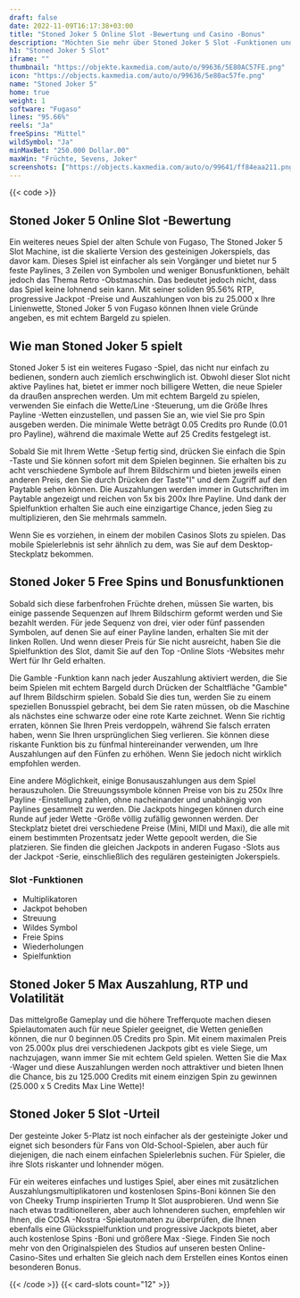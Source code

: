 ```yaml
---
draft: false
date: 2022-11-09T16:17:38+03:00
title: "Stoned Joker 5 Online Slot -Bewertung und Casino -Bonus"
description: "Möchten Sie mehr über Stoned Joker 5 Slot -Funktionen und -auszahlungen erfahren? Unabhängig bewertet Slot -Spiele und bietet hier die besten Casino -Boni!"
h1: "Stoned Joker 5 Slot"
iframe: ""
thumbnail: "https://objekte.kaxmedia.com/auto/o/99636/5E80AC57FE.png"
icon: "https://objects.kaxmedia.com/auto/o/99636/5e80ac57fe.png"
name: "Stoned Joker 5"
home: true
weight: 1
software: "Fugaso"
lines: "95.66%"
reels: "Ja"
freeSpins: "Mittel"
wildSymbol: "Ja"
minMaxBet: "250.000 Dollar.00"
maxWin: "Früchte, Sevens, Joker"
screenshots: ["https://objects.kaxmedia.com/auto/o/99641/ff84eaa211.png"]
---
```


{{< code >}}<h2>Stoned Joker 5 Online Slot -Bewertung</h2><p>Ein weiteres neues Spiel der alten Schule von Fugaso, The Stoned Joker 5 Slot Machine, ist die skalierte Version des gesteinigen Jokerspiels, das davor kam. Dieses Spiel ist einfacher als sein Vorgänger und bietet nur 5 feste Paylines, 3 Zeilen von Symbolen und weniger Bonusfunktionen, behält jedoch das Thema Retro -Obstmaschin. Das bedeutet jedoch nicht, dass das Spiel keine lohnend sein kann.  Mit seiner soliden 95.56% RTP, progressive Jackpot -Preise und Auszahlungen von bis zu 25.000 x Ihre Linienwette, Stoned Joker 5 von Fugaso können Ihnen viele Gründe angeben, es mit echtem Bargeld zu spielen.</p><h2>Wie man Stoned Joker 5 spielt</h2><p>Stoned Joker 5 ist ein weiteres Fugaso -Spiel, das nicht nur einfach zu bedienen, sondern auch ziemlich erschwinglich ist. Obwohl dieser Slot nicht aktive Paylines hat, bietet er immer noch billigere Wetten, die neue Spieler da draußen ansprechen werden. Um mit echtem Bargeld zu spielen, verwenden Sie einfach die Wette/Line -Steuerung, um die Größe Ihres Payline -Wetten einzustellen, und passen Sie an, wie viel Sie pro Spin ausgeben werden. Die minimale Wette beträgt 0.05 Credits pro Runde (0.01 pro Payline), während die maximale Wette auf 25 Credits festgelegt ist.</p><p>Sobald Sie mit Ihrem Wette -Setup fertig sind, drücken Sie einfach die Spin -Taste und Sie können sofort mit dem Spielen beginnen. Sie erhalten bis zu acht verschiedene Symbole auf Ihrem Bildschirm und bieten jeweils einen anderen Preis, den Sie durch Drücken der Taste"I" und dem Zugriff auf den Paytable sehen können. Die Auszahlungen werden immer in Gutschriften im Paytable angezeigt und reichen von 5x bis 200x Ihre Payline. Und dank der Spielfunktion erhalten Sie auch eine einzigartige Chance, jeden Sieg zu multiplizieren, den Sie mehrmals sammeln.</p><p>Wenn Sie es vorziehen, in einem der mobilen Casinos Slots zu spielen.  Das mobile Spielerlebnis ist sehr ähnlich zu dem, was Sie auf dem Desktop-Steckplatz bekommen.</p><h2>Stoned Joker 5 Free Spins und Bonusfunktionen</h2><p>Sobald sich diese farbenfrohen Früchte drehen, müssen Sie warten, bis einige passende Sequenzen auf Ihrem Bildschirm geformt werden und Sie bezahlt werden. Für jede Sequenz von drei, vier oder fünf passenden Symbolen, auf denen Sie auf einer Payline landen, erhalten Sie mit der linken Rollen. Und wenn dieser Preis für Sie nicht ausreicht, haben Sie die Spielfunktion des Slot, damit Sie auf den Top -Online Slots -Websites mehr Wert für Ihr Geld erhalten.</p><p>Die Gamble -Funktion kann nach jeder Auszahlung aktiviert werden, die Sie beim Spielen mit echtem Bargeld durch Drücken der Schaltfläche "Gamble" auf Ihrem Bildschirm spielen. Sobald Sie dies tun, werden Sie zu einem speziellen Bonusspiel gebracht, bei dem Sie raten müssen, ob die Maschine als nächstes eine schwarze oder eine rote Karte zeichnet. Wenn Sie richtig erraten, können Sie Ihren Preis verdoppeln, während Sie falsch erraten haben, wenn Sie Ihren ursprünglichen Sieg verlieren. Sie können diese riskante Funktion bis zu fünfmal hintereinander verwenden, um Ihre Auszahlungen auf den Fünfen zu erhöhen. Wenn Sie jedoch nicht wirklich empfohlen werden.</p><p>Eine andere Möglichkeit, einige Bonusauszahlungen aus dem Spiel herauszuholen. Die Streuungssymbole können Preise von bis zu 250x Ihre Payline -Einstellung zahlen, ohne nacheinander und unabhängig von Paylines gesammelt zu werden. Die Jackpots hingegen können durch eine Runde auf jeder Wette -Größe völlig zufällig gewonnen werden. Der Steckplatz bietet drei verschiedene Preise (Mini, MIDI und Maxi), die alle mit einem bestimmten Prozentsatz jeder Wette gepoolt werden, die Sie platzieren. Sie finden die gleichen Jackpots in anderen Fugaso -Slots aus der Jackpot -Serie, einschließlich des regulären gesteinigten Jokerspiels.</p><h3>
Slot -Funktionen</h3><ul>
<li></span>
Multiplikatoren</li>
<li></span>
Jackpot behoben</li>
<li></span>
Streuung</li>
<li></span>
Wildes Symbol</li>
<li></span>
Freie Spins</li>
<li></span>
Wiederholungen</li>
<li></span>
Spielfunktion</li></ul><h2>Stoned Joker 5 Max Auszahlung, RTP und Volatilität</h2><p>Das mittelgroße Gameplay und die höhere Trefferquote machen diesen Spielautomaten auch für neue Spieler geeignet, die Wetten genießen können, die nur 0 beginnen.05 Credits pro Spin. Mit einem maximalen Preis von 25.000x plus drei verschiedenen Jackpots gibt es viele Siege, um nachzujagen, wann immer Sie mit echtem Geld spielen. Wetten Sie die Max -Wager und diese Auszahlungen werden noch attraktiver und bieten Ihnen die Chance, bis zu 125.000 Credits mit einem einzigen Spin zu gewinnen (25.000 x 5 Credits Max Line Wette)!</p><h2>Stoned Joker 5 Slot -Urteil</h2><p>Der gesteinte Joker 5-Platz ist noch einfacher als der gesteinigte Joker und eignet sich besonders für Fans von Old-School-Spielen, aber auch für diejenigen, die nach einem einfachen Spielerlebnis suchen. Für Spieler, die ihre Slots riskanter und lohnender mögen.</p><p>Für ein weiteres einfaches und lustiges Spiel, aber eines mit zusätzlichen Auszahlungsmultiplikatoren und kostenlosen Spins-Boni können Sie den von Cheeky Trump inspirierten Trump It Slot ausprobieren. Und wenn Sie nach etwas traditionelleren, aber auch lohnenderen suchen, empfehlen wir Ihnen, die COSA -Nostra -Spielautomaten zu überprüfen, die Ihnen ebenfalls eine Glücksspielfunktion und progressive Jackpots bietet, aber auch kostenlose Spins -Boni und größere Max -Siege. Finden Sie noch mehr von den Originalspielen des Studios auf unseren besten Online-Casino-Sites und erhalten Sie gleich nach dem Erstellen eines Kontos einen besonderen Bonus.</p>{{< /code >}}
 {{< card-slots count="12" >}}